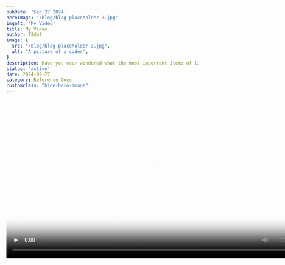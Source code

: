 ```yaml
---
pubDate: 'Sep 27 2024'
heroImage: '/blog/blog-placeholder-3.jpg'
imgalt: 'My Video'
title: My Video
author: T2del
image: {
  src: "/blog/blog-placeholder-3.jpg",
  alt: "A picture of a coder",
}
description: Have you ever wondered what the most important items of life are? Well, wonder no more!
status: 'active'
date: 2024-09-27
category: Reference Docs
customclass: "hide-hero-image"
---
```


<br>
<center>
  <video width="800" height="400" controls preload="none" autoplay="false" poster="/blog/blog-placeholder-3.jpg">
    <source src="/video/test.mp4" type="video/mp4">
  </video>
</center>